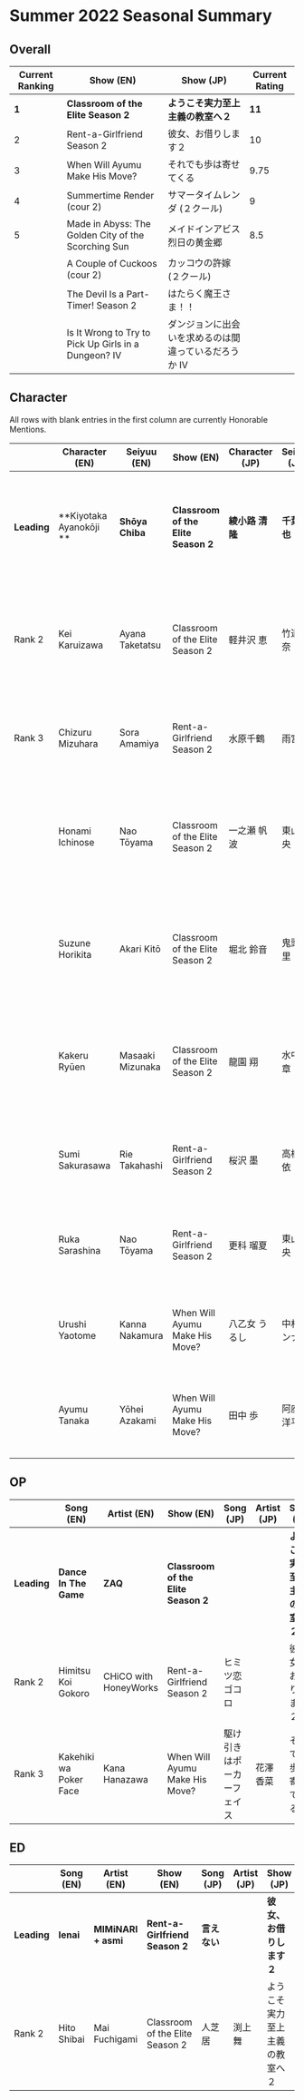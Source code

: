 # Summer 2022 Seasonal Summary
## Overall
| Current Ranking | Show (EN)                                            | Show (JP)                                             | Current Rating |
| --------------- | ---------------------------------------------------- | ----------------------------------------------------- | -------------- |
| **1**           | **Classroom of the Elite Season 2**                  | **ようこそ実力至上主義の教室へ２**                    | **11**       |
| 2               | Rent-a-Girlfriend Season 2                           | 彼女、お借りします２                                  | 10             |
| 3               | When Will Ayumu Make His Move?                       | それでも歩は寄せてくる                                | 9.75            |
| 4               | Summertime Render (cour 2)                           | サマータイムレンダ (２クール)                         | 9              |
| 5               | Made in Abyss: The Golden City of the Scorching Sun  | メイドインアビス 烈日の黄金郷                         | 8.5           |
|                 | A Couple of Cuckoos (cour 2)                         | カッコウの許嫁 (２クール)                             |                |
|                 | The Devil Is a Part-Timer! Season 2                  | はたらく魔王さま！！                                  |                |
|                 | Is It Wrong to Try to Pick Up Girls in a Dungeon? IV | ダンジョンに出会いを求めるのは間違っているだろうか IV |                |

## Character
All rows with blank entries in the first column are currently Honorable Mentions.

|             | Character (EN)          | Seiyuu (EN)      | Show (EN)                           | Character (JP)  | Seiyuu (JP)   | Show (JP)                          |
| ----------- | ----------------------- | ---------------- | ----------------------------------- | --------------- | ------------- | ---------------------------------- |
| **Leading** | **Kiyotaka Ayanokōji ** | **Shōya Chiba**  | **Classroom of the Elite Season 2** | **綾小路 清隆** | **千葉 翔也** | **ようこそ実力至上主義の教室へ２** |
| Rank 2      | Kei Karuizawa           | Ayana Taketatsu  | Classroom of the Elite Season 2     | 軽井沢 恵       | 竹達 彩奈     | ようこそ実力至上主義の教室へ２     |
| Rank 3      | Chizuru Mizuhara        | Sora Amamiya     | Rent-a-Girlfriend Season 2          | 水原千鶴        | 雨宮 天       | 彼女、お借りします２               |
|             | Honami Ichinose         | Nao Tōyama       | Classroom of the Elite Season 2     | 一之瀬 帆波     | 東山 奈央     | ようこそ実力至上主義の教室へ２     |
|             | Suzune Horikita         | Akari Kitō       | Classroom of the Elite Season 2     | 堀北 鈴音       | 鬼頭 明里     | ようこそ実力至上主義の教室へ２     |
|             | Kakeru Ryūen            | Masaaki Mizunaka | Classroom of the Elite Season 2     | 龍園 翔         | 水中 雅章     | ようこそ実力至上主義の教室へ２     |
|             | Sumi Sakurasawa         | Rie Takahashi    | Rent-a-Girlfriend Season 2          | 桜沢 墨         | 高橋 李依     | 彼女、お借りします２               |
|             | Ruka Sarashina          | Nao Tōyama       | Rent-a-Girlfriend Season 2          | 更科 瑠夏       | 東山 奈央     | 彼女、お借りします２               |
|             | Urushi Yaotome          | Kanna Nakamura   | When Will Ayumu Make His Move?      | 八乙女 うるし   | 中村 カンナ   | それでも歩は寄せてくる             |
|             | Ayumu Tanaka            | Yōhei Azakami    | When Will Ayumu Make His Move?      | 田中 歩         | 阿座上 洋平   | それでも歩は寄せてくる             |

## OP
|             | Song (EN)              | Artist (EN)           | Show (EN)                           | Song (JP)      | Artist (JP) | Show (JP)                          |
| ----------- | ---------------------- | --------------------- | ----------------------------------- | -------------- | ----------- | ---------------------------------- |
| **Leading** | **Dance In The Game**  | **ZAQ**               | **Classroom of the Elite Season 2** |                |             | **ようこそ実力至上主義の教室へ２** |
| Rank 2      | Himitsu Koi Gokoro     | CHiCO with HoneyWorks | Rent-a-Girlfriend Season 2          | ヒミツ恋ゴコロ |             | 彼女、お借りします２               |
| Rank 3      | Kakehiki wa Poker Face | Kana Hanazawa         | When Will Ayumu Make His Move?      | 駆け引きはポーカーフェイス               | 花澤 香菜   | それでも歩は寄せてくる             |

## ED
|             | Song (EN)   | Artist (EN)         | Show (EN)                       | Song (JP)    | Artist (JP) | Show (JP)                |
| ----------- | ----------- | ------------------- | ------------------------------- | ------------ | ----------- | ------------------------ |
| **Leading** | **Ienai**   | **MIMiNARI + asmi** | **Rent-a-Girlfriend Season 2**  | **言えない** |             | **彼女、お借りします２** |
| Rank 2      | Hito Shibai | Mai Fuchigami       | Classroom of the Elite Season 2 | 人芝居       | 渕上 舞     | ようこそ実力至上主義の教室へ２                         |
